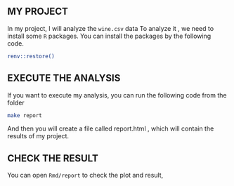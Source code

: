 ## MY PROJECT
In my project, I will analyze the `wine.csv` data
To analyze it , we need to install some `R` packages. You can install the packages by the following code.
```bash
renv::restore()
```

## EXECUTE THE ANALYSIS
If you want to execute my analysis, you can run the following code from the folder
```bash
make report
```
And then you will create a file called report.html , which will contain the results of my project.

## CHECK THE RESULT
You can open `Rmd/report` to check the plot and result,
